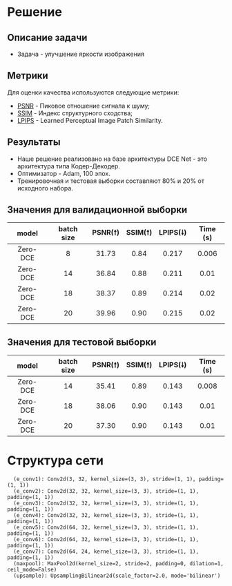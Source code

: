 # Решение
## Описание задачи
* Задача - улучшение яркости изображения

## Метрики
Для оценки качества используются следующие метрики:
* [PSNR](https://ru.wikipedia.org/wiki/Пиковое_отношение_сигнала_к_шуму) - Пиковое отношение сигнала к шуму;
* [SSIM](https://ru.wikipedia.org/wiki/SSIM) - Индекс структурного сходства;
* [LPIPS](https://github.com/richzhang/PerceptualSimilarity#c-about-the-metric) - Learned Perceptual Image Patch Similarity.  

## Результаты
* Наше решение реализовано на базе архитектуры DCE Net - это архитектура типа Кодер-Декодер. 
* Оптимизатор - Adam, 100 эпох. 
* Тренировочная и тестовая выборки составляют 80% и 20% от исходного набора.

## Значения для валидационной выборки

|  model   | batch size | PSNR(🠕) | SSIM(🠕) | LPIPS(🠗) | Time (s) |
|:--------:|:----------:|:--------:|:--------:|:---------:|:--------:|
| Zero-DCE |     8      |  31.73   |   0.84   |   0.217   |  0.006   |
| Zero-DCE |     14     |  36.84   |   0.88   |   0.211   |   0.01   |
| Zero-DCE |     18     |  38.37   |   0.89   |   0.214   |   0.02   |
| Zero-DCE |     20     |  39.96   |  0.90   |   0.215   |   0.02   |

## Значения для тестовой выборки

|  model   | batch size | PSNR(🠕) | SSIM(🠕) | LPIPS(🠗) | Time (s) |
|:--------:|:----------:|:--------:|:--------:|:---------:|:--------:|
| Zero-DCE |     14     |  35.41   |   0.89   |   0.143   |  0.008   |
| Zero-DCE |     18     |  38.06   |   0.90   |   0.143   |   0.01   |
| Zero-DCE |     20      |  37.30   |   0.90   |   0.143   |   0.01   |

# Структура сети
```
  (e_conv1): Conv2d(3, 32, kernel_size=(3, 3), stride=(1, 1), padding=(1, 1))
  (e_conv2): Conv2d(32, 32, kernel_size=(3, 3), stride=(1, 1), padding=(1, 1))
  (e_conv3): Conv2d(32, 32, kernel_size=(3, 3), stride=(1, 1), padding=(1, 1))
  (e_conv4): Conv2d(32, 32, kernel_size=(3, 3), stride=(1, 1), padding=(1, 1))
  (e_conv5): Conv2d(64, 32, kernel_size=(3, 3), stride=(1, 1), padding=(1, 1))
  (e_conv6): Conv2d(64, 32, kernel_size=(3, 3), stride=(1, 1), padding=(1, 1))
  (e_conv7): Conv2d(64, 24, kernel_size=(3, 3), stride=(1, 1), padding=(1, 1))
  (maxpool): MaxPool2d(kernel_size=2, stride=2, padding=0, dilation=1, ceil_mode=False)
  (upsample): UpsamplingBilinear2d(scale_factor=2.0, mode='bilinear')
```